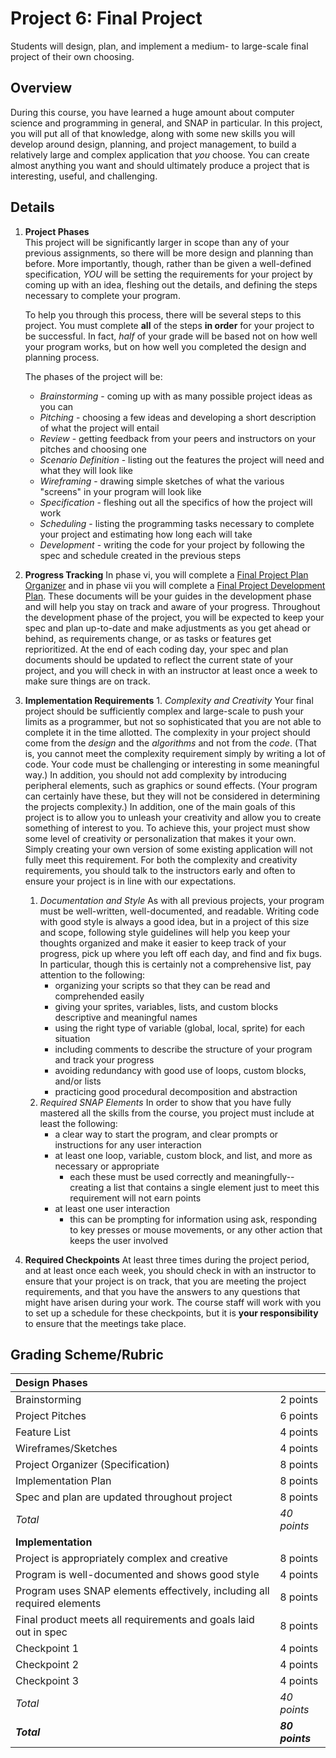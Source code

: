 # Project 6: Final Project

Students will design, plan, and implement a medium- to large-scale final project of their own choosing.

## Overview

During this course, you have learned a huge amount about computer science and programming in general, and SNAP in particular. In this project, you will put all of that knowledge, along with some new skills you will develop around design, planning, and project management, to build a relatively large and complex application that _you_ choose. You can create almost anything you want and should ultimately produce a project that is interesting, useful, and challenging.

## Details

1. **Project Phases**  
   This project will be significantly larger in scope than any of your previous assignments, so there will be more design and planning than before. More importantly, though, rather than be given a well-defined specification, _YOU_ will be setting the requirements for your project by coming up with an idea, fleshing out the details, and defining the steps necessary to complete your program.

   To help you through this process, there will be several steps to this project. You must complete **all** of the steps **in order** for your project to be successful. In fact, _half_ of your grade will be based not on how well your program works, but on how well you completed the design and planning process.

   The phases of the project will be:  


   * _Brainstorming_ - coming up with as many possible project ideas as you can
   * _Pitching_ - choosing a few ideas and developing a short description of what the project will entail
   * _Review_ - getting feedback from your peers and instructors on your pitches and choosing one
   * _Scenario Definition_ - listing out the features the project will need and what they will look like
   * _Wireframing_ - drawing simple sketches of what the various "screens" in your program will look like
   * _Specification_ - fleshing out all the specifics of how the project will work
   * _Scheduling_ - listing the programming tasks necessary to complete your project and estimating how long each will take
   * _Development_ - writing the code for your project by following the spec and schedule created in the previous steps

2. **Progress Tracking**   In phase vi, you will complete a [Final Project Plan Organizer](https://github.com/doingweb/introduction-to-computer-science/tree/2be097d7d27009602b7796d96f71602e46923ac4/Final%20Project%20Plan%20Organizer.docx) and in phase vii you will complete a [Final Project Development Plan](https://github.com/doingweb/introduction-to-computer-science/tree/2be097d7d27009602b7796d96f71602e46923ac4/Final%20Project%20Development%20Plan.docx). These documents will be your guides in the development phase and will help you stay on track and aware of your progress. Throughout the development phase of the project, you will be expected to keep your spec and plan up-to-date and make adjustments as you get ahead or behind, as requirements change, or as tasks or features get reprioritized. At the end of each coding day, your spec and plan documents should be updated to reflect the current state of your project, and you will check in with an instructor at least once a week to make sure things are on track.
3. **Implementation Requirements** 1. _Complexity and Creativity_ Your final project should be sufficiently complex and large-scale to push your limits as a programmer, but not so sophisticated that you are not able to complete it in the time allotted. The complexity in your project should come from the _design_ and the _algorithms_ and not from the _code_. \(That is, you cannot meet the complexity requirement simply by writing a lot of code. Your code must be challenging or interesting in some meaningful way.\) In addition, you should not add complexity by introducing peripheral elements, such as graphics or sound effects. \(Your program can certainly have these, but they will not be considered in determining the projects complexity.\) In addition, one of the main goals of this project is to allow you to unleash your creativity and allow you to create something of interest to you. To achieve this, your project must show some level of creativity or personalization that makes it your own. Simply creating your own version of some existing application will not fully meet this requirement. For both the complexity and creativity requirements, you should talk to the instructors early and often to ensure your project is in line with our expectations.
   1. _Documentation and Style_ As with all previous projects, your program must be well-written, well-documented, and readable. Writing code with good style is always a good idea, but in a project of this size and scope, following style guidelines will help you keep your thoughts organized and make it easier to keep track of your progress, pick up where you left off each day, and find and fix bugs. In particular, though this is certainly not a comprehensive list, pay attention to the following:
      * organizing your scripts so that they can be read and comprehended easily
      * giving your sprites, variables, lists, and custom blocks descriptive and meaningful names
      * using the right type of variable \(global, local, sprite\) for each situation
      * including comments to describe the structure of your program and track your progress
      * avoiding redundancy with good use of loops, custom blocks, and/or lists
      * practicing good procedural decomposition and abstraction  
   2. _Required SNAP Elements_ In order to show that you have fully mastered all the skills from the course, you project must include at least the following:
      * a clear way to start the program, and clear prompts or instructions for any user interaction
      * at least one loop, variable, custom block, and list, and more as necessary or appropriate
        * each these must be used correctly and meaningfully-- creating a list that contains a single element just to meet this requirement will not earn points
      * at least one user interaction
        * this can be prompting for information using ask, responding to key presses or mouse movements, or any other action that keeps the user involved
4. **Required Checkpoints** At least three times during the project period, and at least once each week, you should check in with an instructor to ensure that your project is on track, that you are meeting the project requirements, and that you have the answers to any questions that might have arisen during your work. The course staff will work with you to set up a schedule for these checkpoints, but it is **your responsibility** to ensure that the meetings take place.

## Grading Scheme/Rubric

| Design Phases |  |
| :--- | :--- |
| Brainstorming | 2 points |
| Project Pitches | 6 points |
| Feature List | 4 points |
| Wireframes/Sketches | 4 points |
| Project Organizer \(Specification\) | 8 points |
| Implementation Plan | 8 points |
| Spec and plan are updated throughout project | 8 points |
| _Total_ | _40 points_ |
| **Implementation** |  |
| Project is appropriately complex and creative | 8 points |
| Program is well-documented    and shows good style | 4 points |
| Program uses SNAP elements effectively, including all required elements | 8 points |
| Final product meets all requirements and goals laid out in spec | 8 points |
| Checkpoint 1 | 4 points |
| Checkpoint 2 | 4 points |
| Checkpoint 3 | 4 points |
| _Total_ | _40 points_ |
| _**Total**_ | _**80 points**_ |

